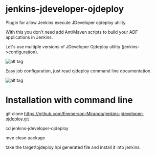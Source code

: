 jenkins-jdeveloper-ojdeploy
===========================

Plugin for allow Jenkins execute JDeveloper ojdeploy utility.

With this you don't need add Ant/Maven scripts to build your ADF applications in Jenkins.

Let's use multiple versions of JDeveloper Ojdeploy utility (jenkins->configuration).

![alt tag](http://3.bp.blogspot.com/-xBXILx3KEMg/VTTHrkE44kI/AAAAAAAAA0c/Cw1J4kn_4HU/s1600/configure_ojdeploy_list.png)


Easy job configuration, just read ojdeploy command line documentation.

![alt tag](http://3.bp.blogspot.com/-nO1MhrIqMYY/VTTHrrr8fyI/AAAAAAAAA0Y/MQ5d9MMqKgE/s1600/task_configure.png)


Installation with command line
==============================
git clone https://github.com/Emmerson-Miranda/jenkins-jdeveloper-ojdeploy.git

cd jenkins-jdeveloper-ojdeploy

mvn clean package

take the target\ojdeploy.hpi generated file and install it into jenkins.
